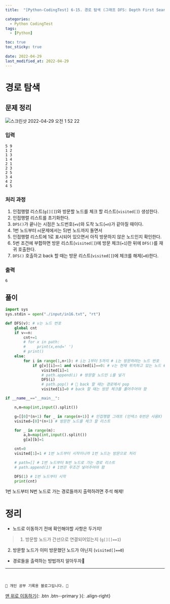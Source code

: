 ```yaml
---
title:  "[Python-CodingTest] 6-15. 경로 탐색 (그래프 DFS: Depth First Search)"

categories:
  - Python CodingTest
tags:
  - [Python]

toc: true
toc_sticky: true
 
date: 2022-04-29
last_modified_at: 2022-04-29
---
```


# 경로 탐색
## 문제 정리
![스크린샷 2022-04-29 오전 1 52 22](https://user-images.githubusercontent.com/59405576/165804221-77e29909-a844-4f15-b77b-1c6b279af437.png)
### 입력
```
5 9
1 2
1 3
1 4
2 1
2 3
2 5
3 4
4 2
4 5
```
### 처리 과정
1. 인접행렬 리스트(`g[][]`)와 방문할 노드를 체크 할 리스트(`visited[]`) 생성한다.
2. 인접행렬 리스트를 초기화한다.
3. `DFS()`가 끝나는 시점은 노드번호(`=v`)와 도착 노드(`=n`)가 같아질 때이다.
4. 1번 노드부터 `n`(문제에서는 5)번 노드까지 돌면서
5. 인접행렬 리스트에 1로 표시되어 있으면서 아직 방문하지 않은 노드인지 확인한다.
6. 5번 조건에 부합하면 방문 리스트(`visited[]`)에 방문 체크(`=1`)한 뒤에 `DFS()`를 재귀 호출한다.
7. `DFS()` 호출하고 back 할 때는 방문 리스트(`visited[]`)에 체크를 해제(`=0`)한다.

### 출력
```
6
```
## 풀이 
```py
import sys
sys.stdin = open("./input/in16.txt", "rt")

def DFS(v): # v는 노드 번호
    global cnt
    if v==n:
        cnt+=1
        # for x in path:
        #     print(x,end=' ')
        # print()
    else:
        for i in range(1,n+1): # i는 1부터 5까지 # i는 방문하려는 노드 번호
            if g[v][i]==1 and visited[i]==0: # v는 현재 위치하고 있는 노드 # i노드가 간선으로 연결되어있어야 하고 이미 방문한 노드가 아니어야함
                visited[i]=1
                # path.append(i) # 방문할 노드인 i를 넣기
                DFS(i)
                # path.pop() # 🌟 back 할 때는 경로에서 pop
                visited[i]=0 # back 할 때는 방문 체크를 풀어주어야 함

if __name__=="__main__":

    n,m=map(int,input().split())

    g=[[0]*(n+1) for _ in range(n+1)] # 인접행렬 그래프 (인덱스 0번은 사용X)
    visited=[0]*(n+1) # 방문한 노드를 체크 할 리스트

    for _ in range(m):
        a,b=map(int,input().split())
        g[a][b]=1

    cnt=0
    visited[1]=1 # 1번 노드부터 시작이니까 1번 노드는 방문으로 처리

    # path=[] # 1번 노드부터 N번 노드로 가는 경로 리스트
    # path.append(1) # 1번은 무조건 넣어주어야 함

    DFS(1) # 1번 노드부터 시작
    print(cnt)
```
1번 노드부터 N번 노드로 가는 경로들까지 출력하려면 주석 해제!

# 정리
- 노드로 이동하기 전에 확인해야할 사항은 두가지!
> 1. 방문할 노드가 간선으로 연결되어있는지 (`g[][]==1`)
2. 방문할 노드가 이미 방문했던 노드가 아닌지 (`visited[]==0`)
- 경로들을 출력하는 방법까지 알아두자🙂

***
<br>

    💛 개인 공부 기록용 블로그입니다. 👻

[맨 위로 이동하기](#){: .btn .btn--primary }{: .align-right}